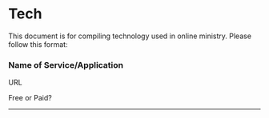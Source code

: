 # Tech

This document is for compiling technology used in online ministry. Please follow this format:

### Name of Service/Application

URL

Free or Paid?

---
